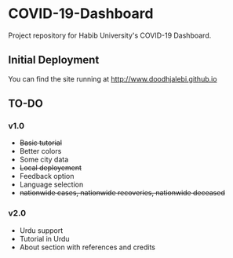 # COVID-19-Dashboard
Project repository for Habib University's COVID-19 Dashboard.

## Initial Deployment
You can find the site running at http://www.doodhjalebi.github.io

## TO-DO
### v1.0
- ~~Basic tutorial~~
- Better colors
- Some city data
- ~~Local deployement~~
- Feedback option
- Language selection
- ~~nationwide cases, nationwide recoveries, nationwide deceased~~

### v2.0
- Urdu support
- Tutorial in Urdu
- About section with references and credits
